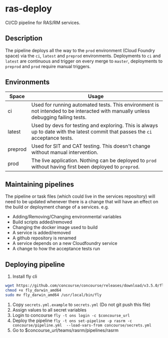 # ras-deploy

CI/CD pipeline for RAS/RM services.

## Description

The pipeline deploys all the way to the `prod` environment (Cloud Foundry space) via the `ci`, `latest` and
`preprod` environments. Deployments to `ci` and `latest` are continuous and trigger on every merge to `master`,
deployments to `preprod` and `prod` require manual triggers.

## Environments

| Space   | Usage                                                                                                                              |
|---------|------------------------------------------------------------------------------------------------------------------------------------|
| ci      | Used for running automated tests.  This environment is not intended to be interacted with manually unless debugging failing tests. |
| latest  | Used by devs for testing and exploring.  This is always up to date with the latest commit that passes the `ci` acceptance tests.   |
| preprod | Used for SIT and CAT testing. This doesn't change without manual intervention.                                                     |
| prod    | The live application.  Nothing can be deployed to `prod` without having first been deployed to `preprod`.                          |

## Maintaining pipelines
The pipeline or task files (which could live in the services repository) will need to be updated whenever there is a change
that will have an effect on the build or deployment change of a services. e.g.

* Adding/Removing/Changing environmental variables
* Build scripts added/removed
* Changing the docker image used to build
* A service is added/removed
* A github repository is renamed
* A service depends on a new Cloudfoundry service
* A change to how the acceptance tests run

## Deploying pipeline

1. Install fly cli
```bash
wget https://github.com/concourse/concourse/releases/download/v3.5.0/fly_darwin_amd64
chmod +x fly_darwin_amd64
sudo mv fly_darwin_amd64 /usr/local/bin/fly
```
1. Copy `secrets.yml.example` to `secrets.yml` (Do not git push this file)
1. Assign values to all secret variables
1. Login to concourse `fly -t ons login -c $concourse_url`
1. Deploy the pipeline `fly -t ons set-pipeline -p rasrm -c concourse/pipeline.yml  --load-vars-from concourse/secrets.yml`
1. Go to $concourse_url/teams/rasrm/pipelines/rasrm

